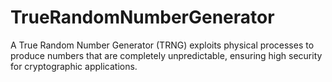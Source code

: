 # TrueRandomNumberGenerator
A True Random Number Generator (TRNG) exploits physical processes to produce numbers that are completely unpredictable, ensuring high security for cryptographic applications.
